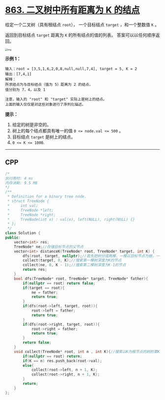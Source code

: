 # [863. 二叉树中所有距离为 K 的结点](https://leetcode-cn.com/problems/all-nodes-distance-k-in-binary-tree/)

给定一个二叉树（具有根结点 `root`）， 一个目标结点 `target` ，和一个整数值 `K` 。

返回到目标结点 `target` 距离为 `K` 的所有结点的值的列表。 答案可以以任何顺序返回。

 

<img src="https://s3-lc-upload.s3.amazonaws.com/uploads/2018/06/28/sketch0.png" alt="img" style="zoom:50%;" />

**示例 1：**

```
输入：root = [3,5,1,6,2,0,8,null,null,7,4], target = 5, K = 2
输出：[7,4,1]
解释：
所求结点为与目标结点（值为 5）距离为 2 的结点，
值分别为 7，4，以及 1

注意，输入的 "root" 和 "target" 实际上是树上的结点。
上面的输入仅仅是对这些对象进行了序列化描述。
```

 

**提示：**

1. 给定的树是非空的。
2. 树上的每个结点都具有唯一的值 `0 <= node.val <= 500` 。
3. 目标结点 `target` 是树上的结点。
4. `0 <= K <= 1000`.

***

## CPP

```cpp
/*
执行用时: 4 ms
内存消耗: 9.5 MB
*/
/**
 * Definition for a binary tree node.
 * struct TreeNode {
 *     int val;
 *     TreeNode *left;
 *     TreeNode *right;
 *     TreeNode(int x) : val(x), left(NULL), right(NULL) {}
 * };
 */
class Solution {
public:
    vector<int> res;
    TreeNode* ne;//存储目标节点的父节点
    vector<int> distanceK(TreeNode* root, TreeNode* target, int K) {
        dfs(root, target, nullptr);//首先把树分成两棵，一棵以目标节点为根，一棵以目标节点父节点为根
        collect(target, 0, K);//搜索第一棵树深度为K的节点
        collect(ne, 0, K - 1);//搜索第二棵树深度为K-1的节点
        return res;
    }
    bool dfs(TreeNode* root, TreeNode* target, TreeNode* father){
        if(nullptr == root) return false;
        if(target == root){
            ne = father;
            return true;
        }
        if(dfs(root->left, target, root)){
            root->left = father;
            return true;
        }
        if(dfs(root->right, target, root)){
            root->right = father;
            return true;
        }
        return false;
    }
    void collect(TreeNode* root, int n , int K){//搜索以K为根节点的树的第K层所有节点
        if(nullptr == root) return;
        if(K == n) res.push_back(root->val);
        else{
            collect(root->left, n + 1, K);
            collect(root->right, n + 1, K);
        }
        return;
    }
};
```

